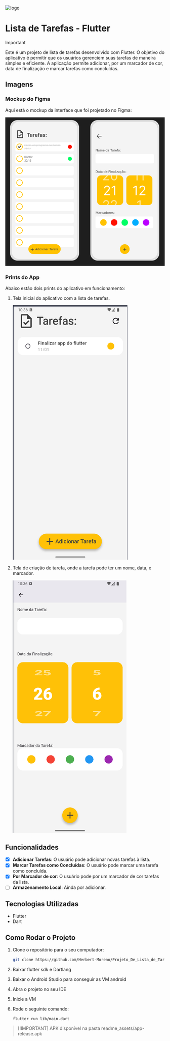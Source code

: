 ![logo](https://storage.googleapis.com/cms-storage-bucket/847ae81f5430402216fd.svg)
# Lista de Tarefas - Flutter

>[!IMPORTANT]
>Este é um projeto de lista de tarefas desenvolvido com Flutter. O objetivo do aplicativo é permitir 
>que os usuários gerenciem suas tarefas de maneira simples e eficiente. A aplicação permite adicionar, 
>por um marcador de cor, data de finalização e marcar tarefas como concluídas.

## Imagens

### Mockup do Figma
Aqui está o mockup da interface que foi projetado no Figma:

![Mockup Figma](./readme_assets/figma_mockup.png)

### Prints do App
Abaixo estão dois prints do aplicativo em funcionamento:

1. Tela inicial do aplicativo com a lista de tarefas.

   ![Tela Inicial](./readme_assets/listapage.png)

2. Tela de criação de tarefa, onde a tarefa pode ter um nome, data, e marcador.

   ![Tarefa Concluída](./readme_assets/addpage.png)

## Funcionalidades

- [x] **Adicionar Tarefas**: O usuário pode adicionar novas tarefas à lista.
- [x] **Marcar Tarefas como Concluídas**: O usuário pode marcar uma tarefa como concluída.
- [x] **Por Marcador de cor**: O usuário pode por um marcador de cor tarefas da lista.
- [ ] **Armazenamento Local**: Ainda por adicionar.

## Tecnologias Utilizadas

- Flutter
- Dart

## Como Rodar o Projeto

1. Clone o repositório para o seu computador:

   ```bash
   git clone https://github.com/Herbert-Moreno/Projeto_De_Lista_de_Tarefas.git
   ```

2. Baixar flutter sdk e Dartlang
3. Baixar o Android Studio para conseguir as VM android

3. Abra o projeto no seu IDE
4. Inicie a VM
5. Rode o seguinte comando:
   ```
   flutter run lib/main.dart
   ```

> [!IMPORTANT] APK disponível na pasta readme_assets/app-release.apk